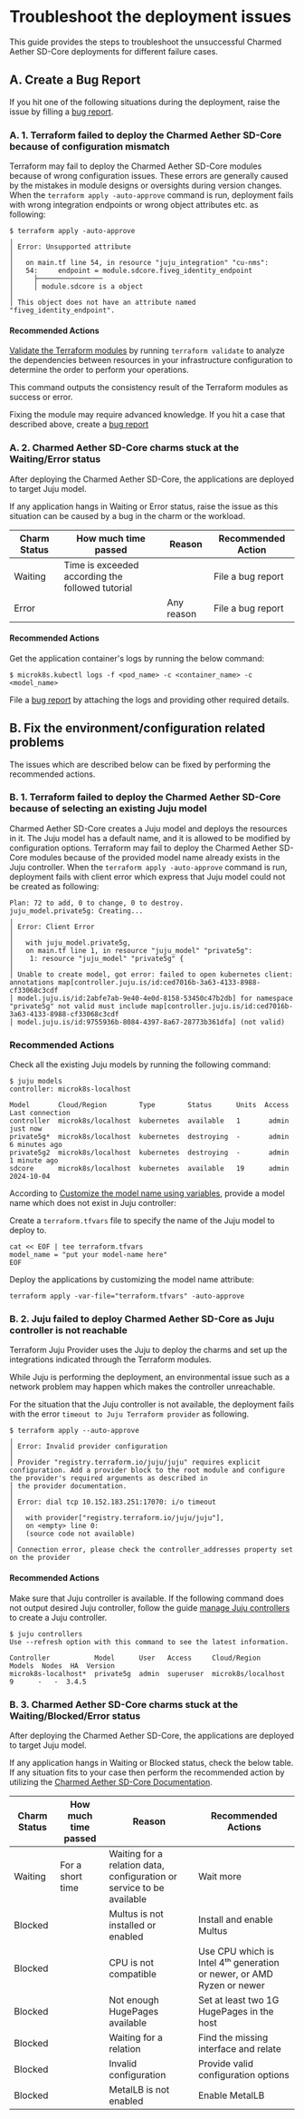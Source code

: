 # Troubleshoot the deployment issues

This guide provides the steps to troubleshoot the unsuccessful Charmed Aether SD-Core deployments for different failure cases.

## A. Create a Bug Report

If you hit one of the following situations during the deployment, raise the issue by filling a [bug report][Bug Report].

### A. 1. Terraform failed to deploy the Charmed Aether SD-Core because of configuration mismatch

Terraform may fail to deploy the Charmed Aether SD-Core modules because of wrong configuration issues. These errors are generally caused by the mistakes in module designs or oversights during version changes.
When the `terraform apply -auto-approve` command is run, deployment fails with wrong integration endpoints or wrong object attributes etc. as following:

```console
$ terraform apply -auto-approve 
╷
│ Error: Unsupported attribute
│ 
│   on main.tf line 54, in resource "juju_integration" "cu-nms":
│   54:     endpoint = module.sdcore.fiveg_identity_endpoint
│     ├────────────────
│     │ module.sdcore is a object
│ 
│ This object does not have an attribute named "fiveg_identity_endpoint".
```

#### Recommended Actions

[Validate the Terraform modules][Validate Terraform Configuration] by running `terraform validate` to analyze the dependencies between resources in your infrastructure configuration to determine the order to perform your operations.

This command outputs the consistency result of the Terraform modules as success or error.

Fixing the module may require advanced knowledge. If you hit a case that described above, create a [bug report][Bug Report]

### A. 2. Charmed Aether SD-Core charms stuck at the Waiting/Error status

After deploying the Charmed Aether SD-Core, the applications are deployed to target Juju model. 

If any application hangs in Waiting or Error status, raise the issue as this situation can be caused by a bug in the charm or the workload.

| Charm Status | How much time passed                             | Reason                | Recommended Action                                                    |
|--------------|--------------------------------------------------|-----------------------|-----------------------------------------------------------------------|
| Waiting      | Time is exceeded according the followed tutorial |                       | File a bug report                                                     | 
| Error        |                                                  | Any reason            | File a bug report                                                     |

#### Recommended Actions

Get the application container's logs by running the below command:

```shell
$ microk8s.kubectl logs -f <pod_name> -c <container_name> -c <model_name>
```

File a [bug report][Bug Report] by attaching the logs and providing other required details.

## B. Fix the environment/configuration related problems

The issues which are described below can be fixed by performing the recommended actions.

### B. 1. Terraform failed to deploy the Charmed Aether SD-Core because of selecting an existing Juju model

Charmed Aether SD-Core creates a Juju model and deploys the resources in it. The Juju model has a default name, and it is allowed to be modified by configuration options. 
Terraform may fail to deploy the Charmed Aether SD-Core modules because of the provided model name already exists in the Juju controller.
When the `terraform apply -auto-approve` command is run, deployment fails with client error which express that Juju model could not be created as following:

```console
Plan: 72 to add, 0 to change, 0 to destroy.
juju_model.private5g: Creating...
╷
│ Error: Client Error
│ 
│   with juju_model.private5g,
│   on main.tf line 1, in resource "juju_model" "private5g":
│    1: resource "juju_model" "private5g" {
│ 
│ Unable to create model, got error: failed to open kubernetes client: annotations map[controller.juju.is/id:ced7016b-3a63-4133-8988-cf33068c3cdf
│ model.juju.is/id:2abfe7ab-9e40-4e0d-8158-53450c47b2db] for namespace "private5g" not valid must include map[controller.juju.is/id:ced7016b-3a63-4133-8988-cf33068c3cdf
│ model.juju.is/id:9755936b-8084-4397-8a67-28773b361dfa] (not valid)
```

### Recommended Actions

Check all the existing Juju models by running the following command:

```shell
$ juju models
controller: microk8s-localhost

Model       Cloud/Region        Type        Status      Units  Access  Last connection
controller  microk8s/localhost  kubernetes  available   1       admin  just now
private5g*  microk8s/localhost  kubernetes  destroying  -       admin  6 minutes ago
private5g2  microk8s/localhost  kubernetes  destroying  -       admin  1 minute ago
sdcore      microk8s/localhost  kubernetes  available   19      admin  2024-10-04
```

According to [Customize the model name using variables][Deploy SD-Core K8s with Terraform], provide a model name which does not exist in Juju controller:

Create a `terraform.tfvars` file to specify the name of the Juju model to deploy to.

```shell
cat << EOF | tee terraform.tfvars
model_name = "put your model-name here"
EOF
```

Deploy the applications by customizing the model name attribute:

```shell
terraform apply -var-file="terraform.tfvars" -auto-approve 
```

### B. 2. Juju failed to deploy Charmed Aether SD-Core as Juju controller is not reachable

Terraform Juju Provider uses the Juju to deploy the charms and set up the integrations indicated through the Terraform modules. 

While Juju is performing the deployment, an environmental issue such as a network problem may happen which makes the controller unreachable.

For the situation that the Juju controller is not available, the deployment fails with the error `timeout to Juju Terraform provider` as following.

```console
$ terraform apply --auto-approve
╷
│ Error: Invalid provider configuration
│ 
│ Provider "registry.terraform.io/juju/juju" requires explicit configuration. Add a provider block to the root module and configure the provider's required arguments as described in
│ the provider documentation.
│ 
│ Error: dial tcp 10.152.183.251:17070: i/o timeout
│ 
│   with provider["registry.terraform.io/juju/juju"],
│   on <empty> line 0:
│   (source code not available)
│ 
│ Connection error, please check the controller_addresses property set on the provider
```

#### Recommended Actions

Make sure that Juju controller is available. If the following command does not output desired Juju controller, follow the guide [manage Juju controllers][Manage Juju Controller] to create a Juju controller.

```shell
$ juju controllers
Use --refresh option with this command to see the latest information.

Controller           Model      User   Access     Cloud/Region        Models  Nodes  HA  Version
microk8s-localhost*  private5g  admin  superuser  microk8s/localhost       9      -   -  3.4.5  
```

### B. 3. Charmed Aether SD-Core charms stuck at the Waiting/Blocked/Error status

After deploying the Charmed Aether SD-Core, the applications are deployed to target Juju model. 

If any application hangs in Waiting or Blocked status, check the below table. If any situation fits to your case then perform the recommended action by utilizing the 
[Charmed Aether SD-Core Documentation][Charmed Aether SD-Core Documentation].

| Charm Status | How much time passed | Reason                                                                | Recommended Actions                                                   |
|--------------|----------------------|-----------------------------------------------------------------------|-----------------------------------------------------------------------|
| Waiting      | For a short time     | Waiting for a relation data, configuration or service to be available | Wait more                                                             |
| Blocked      |                      | Multus is not installed or enabled                                    | Install and enable Multus                                             |
| Blocked      |                      | CPU is not compatible                                                 | Use CPU which is Intel 4ᵗʰ generation or newer, or AMD Ryzen or newer |
| Blocked      |                      | Not enough HugePages available                                        | Set at least two 1G HugePages in the host                             |
| Blocked      |                      | Waiting for a relation                                                | Find the missing interface and relate                                 |
| Blocked      |                      | Invalid configuration                                                 | Provide valid configuration options                                   |
| Blocked      |                      | MetalLB is not enabled                                                | Enable MetalLB                                                        |


[Bug Report]: https://github.com/canonical/charmed-aether-sd-core/issues/new?assignees=&labels=bug&projects=&template=bug_report.yml

[Validate Terraform Configuration]: https://developer.hashicorp.com/terraform/tutorials/configuration-language/troubleshooting-workflow#validate-your-configuration

[Deploy SD-Core K8s with Terraform]: https://github.com/canonical/terraform-juju-sdcore/blob/main/modules/sdcore-k8s/README.md#deploying-sdcore-k8s-with-terraform

[Manage Juju Controller]: https://juju.is/docs/juju/manage-controllers

[Traefik Pod Goes to Error State]: https://github.com/canonical/traefik-k8s-operator/issues/361

[Charmed Aether SD-Core Documentation]: https://github.com/canonical/charmed-aether-sd-core/tree/main/docs







